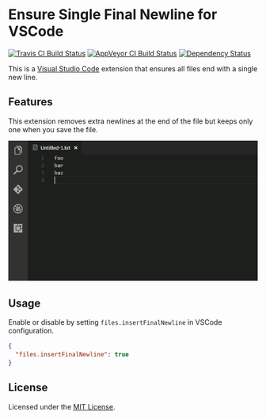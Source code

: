 # Ensure Single Final Newline for VSCode

[![Travis CI Build Status](https://img.shields.io/travis/jmlntw/vscode-ensure-single-final-newline.svg?label=travisci&maxAge=86400)](https://travis-ci.org/jmlntw/vscode-ensure-single-final-newline)
[![AppVeyor CI Build Status](https://img.shields.io/appveyor/ci/jmlntw/vscode-ensure-single-final-newline.svg?label=appveyor&maxAge=86400)](https://ci.appveyor.com/project/jmlntw/vscode-ensure-single-final-newline)
[![Dependency Status](https://img.shields.io/david/jmlntw/vscode-ensure-single-final-newline.svg?maxAge=86400)](https://david-dm.org/jmlntw/vscode-ensure-single-final-newline)

This is a [Visual Studio Code](https://code.visualstudio.com/) extension that ensures all files end with a single new line.

## Features

This extension removes extra newlines at the end of the file but keeps only one when you save the file.

![Screenshot](images/screenshot.gif)

## Usage

Enable or disable by setting `files.insertFinalNewline` in VSCode configuration.

```json
{
  "files.insertFinalNewline": true
}
```

## License

Licensed under the [MIT License](LICENSE.md).
